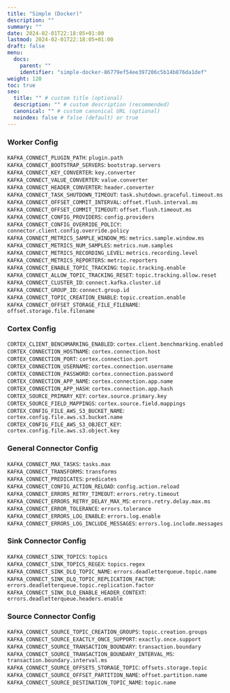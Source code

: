 ```yaml
---
title: "Simple (Docker)"
description: ""
summary: ""
date: 2024-02-01T22:18:05+01:00
lastmod: 2024-02-01T22:18:05+01:00
draft: false
menu:
  docs:
    parent: ""
    identifier: "simple-docker-86779ef54ee397206c5b14b876da1def"
weight: 120
toc: true
seo:
  title: "" # custom title (optional)
  description: "" # custom description (recommended)
  canonical: "" # custom canonical URL (optional)
  noindex: false # false (default) or true
---
```


### Worker Config
`KAFKA_CONNECT_PLUGIN_PATH`: `plugin.path` <br/>
`KAFKA_CONNECT_BOOTSTRAP_SERVERS`: `bootstrap.servers` <br/>
`KAFKA_CONNECT_KEY_CONVERTER`: `key.converter` <br/>
`KAFKA_CONNECT_VALUE_CONVERTER`: `value.converter` <br/>
`KAFKA_CONNECT_HEADER_CONVERTER`: `header.converter` <br/>
`KAFKA_CONNECT_TASK_SHUTDOWN_TIMEOUT`: `task.shutdown.graceful.timeout.ms` <br/>
`KAFKA_CONNECT_OFFSET_COMMIT_INTERVAL`: `offset.flush.interval.ms` <br/>
`KAFKA_CONNECT_OFFSET_COMMIT_TIMEOUT`: `offset.flush.timeout.ms` <br/>
`KAFKA_CONNECT_CONFIG_PROVIDERS`: `config.providers` <br/>
`KAFKA_CONNECT_CONFIG_OVERRIDE_POLICY`: `connector.client.config.override.policy` <br/>
`KAFKA_CONNECT_METRICS_SAMPLE_WINDOW_MS`: `metrics.sample.window.ms` <br/>
`KAFKA_CONNECT_METRICS_NUM_SAMPLES`: `metrics.num.samples` <br/>
`KAFKA_CONNECT_METRICS_RECORDING_LEVEL`: `metrics.recording.level` <br/>
`KAFKA_CONNECT_METRICS_REPORTERS`: `metric.reporters` <br/>
`KAFKA_CONNECT_ENABLE_TOPIC_TRACKING`: `topic.tracking.enable` <br/>
`KAFKA_CONNECT_ALLOW_TOPIC_TRACKING_RESET`: `topic.tracking.allow.reset` <br/>
`KAFKA_CONNECT_CLUSTER_ID`: `connect.kafka.cluster.id` <br/>
`KAFKA_CONNECT_GROUP_ID`: `connect.group.id` <br/>
`KAFKA_CONNECT_TOPIC_CREATION_ENABLE`: `topic.creation.enable` <br/>
`KAFKA_CONNECT_OFFSET_STORAGE_FILE_FILENAME`: `offset.storage.file.filename` <br/>

### Cortex Config
`CORTEX_CLIENT_BENCHMARKING_ENABLED`: `cortex.client.benchmarking.enabled` <br/>
`CORTEX_CONNECTION_HOSTNAME`: `cortex.connection.host` <br/>
`CORTEX_CONNECTION_PORT`: `cortex.connection.port` <br/>
`CORTEX_CONNECTION_USERNAME`: `cortex.connection.username` <br/>
`CORTEX_CONNECTION_PASSWORD`: `cortex.connection.password` <br/>
`CORTEX_CONNECTION_APP_NAME`: `cortex.connection.app.name` <br/>
`CORTEX_CONNECTION_APP_HASH`: `cortex.connection.app.hash` <br/>
`CORTEX_SOURCE_PRIMARY_KEY`: `cortex.source.primary.key` <br/>
`CORTEX_SOURCE_FIELD_MAPPINGS`: `cortex.source.field.mappings` <br/>
`CORTEX_CONFIG_FILE_AWS_S3_BUCKET_NAME`: `cortex.config.file.aws.s3.bucket.name` <br/>
`CORTEX_CONFIG_FILE_AWS_S3_OBJECT_KEY`: `cortex.config.file.aws.s3.object.key` <br/>

### General Connector Config
`KAFKA_CONNECT_MAX_TASKS`: `tasks.max` <br/>
`KAFKA_CONNECT_TRANSFORMS`: `transforms` <br/>
`KAFKA_CONNECT_PREDICATES`: `predicates` <br/>
`KAFKA_CONNECT_CONFIG_ACTION_RELOAD`: `config.action.reload` <br/>
`KAFKA_CONNECT_ERRORS_RETRY_TIMEOUT`: `errors.retry.timeout` <br/>
`KAFKA_CONNECT_ERRORS_RETRY_DELAY_MAX_MS`: `errors.retry.delay.max.ms` <br/>
`KAFKA_CONNECT_ERROR_TOLERANCE`: `errors.tolerance` <br/>
`KAFKA_CONNECT_ERRORS_LOG_ENABLE`: `errors.log.enable` <br/>
`KAFKA_CONNECT_ERRORS_LOG_INCLUDE_MESSAGES`: `errors.log.include.messages` <br/>

### Sink Connector Config
`KAFKA_CONNECT_SINK_TOPICS`: `topics` <br/>
`KAFKA_CONNECT_SINK_TOPICS_REGEX`: `topics.regex` <br/>
`KAFKA_CONNECT_SINK_DLQ_TOPIC_NAME`: `errors.deadletterqueue.topic.name` <br/>
`KAFKA_CONNECT_SINK_DLQ_TOPIC_REPLICATION_FACTOR`: `errors.deadletterqueue.topic.replication.factor` <br/>
`KAFKA_CONNECT_SINK_DLQ_ENABLE_HEADER_CONTEXT`: `errors.deadletterqueue.headers.enable` <br/>

### Source Connector Config
`KAFKA_CONNECT_SOURCE_TOPIC_CREATION_GROUPS`: `topic.creation.groups` <br/>
`KAFKA_CONNECT_SOURCE_EXACTLY_ONCE_SUPPORT`: `exactly.once.support` <br/>
`KAFKA_CONNECT_SOURCE_TRANSACTION_BOUNDARY`: `transaction.boundary` <br/>
`KAFKA_CONNECT_SOURCE_TRANSACTION_BOUNDARY_INTERVAL_MS`: `transaction.boundary.interval.ms` <br/>
`KAFKA_CONNECT_SOURCE_OFFSETS_STORAGE_TOPIC`: `offsets.storage.topic` <br/>
`KAFKA_CONNECT_SOURCE_OFFSET_PARTITION_NAME`: `offset.partition.name` <br/>
`KAFKA_CONNECT_SOURCE_DESTINATION_TOPIC_NAME`: `topic.name` <br/>